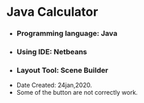 # Java Calculator
- ### Programming language: Java
- ### Using IDE: Netbeans
- ### Layout Tool: Scene Builder
- Date Created: 24jan,2020.
- Some of the button are not correctly work.

                                  
                                   
